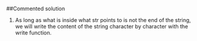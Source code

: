 ##Commented solution

1. As long as what is inside what str points to is not the end of the string, we will write the content of the string character by character with the write function.
